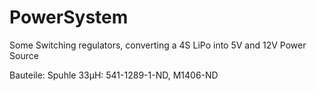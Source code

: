 # PowerSystem
Some Switching regulators, converting a 4S LiPo into 5V and 12V Power Source

Bauteile:
Spuhle 33µH: 541-1289-1-ND, M1406-ND

